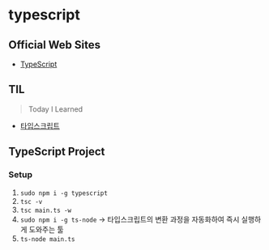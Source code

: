# typescript

## Official Web Sites

- [TypeScript](https://www.typescriptlang.org/)

## TIL

> Today I Learned

- [타입스크립트](TIL/타입스크립트.md)

## TypeScript Project

### Setup

1. `sudo npm i -g typescript`
2. `tsc -v`
3. `tsc main.ts -w`
4. `sudo npm i -g ts-node` -> 타입스크립트의 변환 과정을 자동화하여 즉시 실행하게 도와주는 툴
5. `ts-node main.ts`
